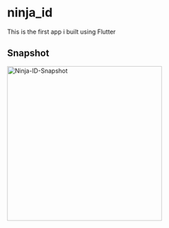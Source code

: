 # ninja_id

This is the first app i built using Flutter

## Snapshot

<img align="left" alt="Ninja-ID-Snapshot" width="360px" src="https://user-images.githubusercontent.com/75629345/126153433-a735bad0-2e82-42fc-94f9-cbf7bb8376ad.png" />
